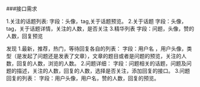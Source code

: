 ###接口需求

1.关注的话题列表:
字段：头像，tag,关于话题预览。
2.关于话题
字段：头像，tag，关于话题详情，关注的人数，是否关注
3.精华列表
字段：问题，头像，赞的人数，回复预览

发现
1.最新，推荐，热门，等待回复各自的列表：
字段：用户名 ，用户头像，类型（是发起了问题还是发表了文章），文章的题目或者是问题的预览，关注的人数，回复的人数，浏览的人数。
2.问题详细：
字段：问题相关的话题，问题及问题的描述，关注的人数，回复的人数，选择是否关注，添加回复的接口。
3.问题回复的列表：
字段：用户头像，用户名，赞的人数，回复的预览。
